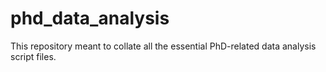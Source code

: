 # phd_data_analysis
This repository meant to collate all the essential PhD-related data analysis script files.
